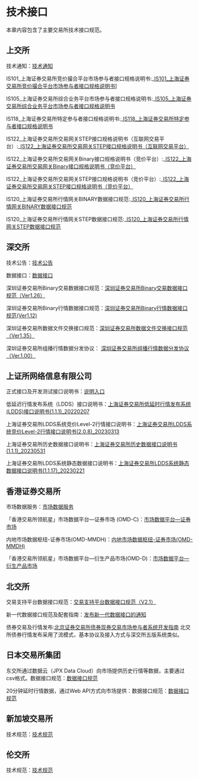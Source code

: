 # 技术接口

本章内容包含了主要交易所技术接口规范。


## 上交所

技术通知：[技术通知](http://www.sse.com.cn/services/tradingtech/notice/)

IS101_上海证券交易所竞价撮合平台市场参与者接口规格说明书:_[IS101_上海证券交易所竞价撮合平台市场参与者接口规格说明书](http://www.sse.com.cn/services/tradingtech/data/c/IS101_PartTradInterface_CV1.61_20221020.pdf)]

IS105_上海证券交易所综合业务平台市场参与者接口规格说明书:_[IS105_上海证券交易所综合业务平台市场参与者接口规格说明书](http://www.sse.com.cn/services/tradingtech/data/c/IS105_ATPInterface_CV1.51_20221020.pdf)

IS118_上海证券交易所特定参与者接口规格说明书:_[IS118_上海证券交易所特定参与者接口规格说明书](http://www.sse.com.cn/services/tradingtech/data/c/IS118_SpecificInterface_Relay_CV1.1_20220804.pdf)

IS122_上海证券交易所交易网关STEP接口规格说明书（互联网交易平台）:_[IS122_上海证券交易所交易网关STEP接口规格说明书（互联网交易平台）](http://www.sse.com.cn/services/tradingtech/data/c/IS122_TDGW_STEP_CV1.12_IITP_20220818.pdf)

IS122_上海证券交易所交易网关Binary接口规格说明书（竞价平台）:_[IS122_上海证券交易所交易网关Binary接口规格说明书（竞价平台）](http://www.sse.com.cn/services/tradingtech/data/c/IS122_TDGW_Binary_CV0.53_MTP_20220715.pdf)

IS122_上海证券交易所交易网关STEP接口规格说明书（竞价平台）:_[IS122_上海证券交易所交易网关STEP接口规格说明书（竞价平台）](http://www.sse.com.cn/services/tradingtech/data/c/IS122_TDGW_STEP_CV0.53_MTP_20220715.pdf)

IS120_上海证券交易所行情网关BINARY数据接口规范:_[IS120_上海证券交易所行情网关BINARY数据接口规范](http://www.sse.com.cn/services/tradingtech/data/c/IS120_MDGW_BINARY_CV0.56_20220413.pdf)

IS120_上海证券交易所行情网关STEP数据接口规范:_[IS120_上海证券交易所行情网关STEP数据接口规范](http://www.sse.com.cn/services/tradingtech/data/c/IS120_MDGW_STEP_CV0.56_20220413.pdf)

## 深交所

技术公告：[技术公告](https://www.szse.cn/marketServices/technicalservice/notice/)

数据接口：[数据接口](https://www.szse.cn/marketServices/technicalservice/interface/)

深圳证券交易所Binary交易数据接口规范：[深圳证券交易所Binary交易数据接口规范（Ver1.26）](https://www.szse.cn/marketServices/technicalservice/interface/P020220927418890406491.pdf)

深圳证券交易所Binary行情数据接口规范：[深圳证券交易所Binary行情数据接口规范(Ver1.12)](https://www.szse.cn/marketServices/technicalservice/interface/P020220523530959450444.pdf)

深圳证券交易所数据文件交换接口规范：[深圳证券交易所数据文件交换接口规范（Ver1.35）](https://www.szse.cn/marketServices/technicalservice/interface/P020220916573746747357.pdf)

深圳证券交易所组播行情数据分发协议： [深圳证券交易所组播行情数据分发协议（Ver.1.00）](http://www.szse.cn/marketServices/technicalservice/interface/P020200825552361977014.pdf)

## 上证所网络信息有限公司

正式接口及开发测试接口说明书：[说明入口](https://www.sseinfo.com/services/assortment/document/)

低延迟行情发布系统（LDDS）接口说明书：[上海证券交易所低延时行情发布系统(LDDS)接口说明书(1.1.1)_20220207](https://www.sseinfo.com/services/assortment/document/interface/c/5691579.pdf)

上海证券交易所LDDS系统竞价Level-2行情接口说明书：[上海证券交易所LDDS系统竞价Level-2行情接口说明书(2.0.8)_20230313](https://www.sseinfo.com/services/assortment/document/interface/c/5718167.pdf)

上海证券交易所历史数据接口说明书：[上海证券交易所历史数据接口说明书(1.1.1)_20230531](https://www.sseinfo.com/services/assortment/document/interface/c/5721926.pdf)

上海证券交易所LDDS系统静态数据接口说明书：[上海证券交易所LDDS系统静态数据接口说明书(1.1.17)_20230221](https://www.sseinfo.com/services/assortment/document/interface/c/5716809.pdf)

## 香港证券交易所

市场数据服务：[市场数据服务](https://sc.hkex.com.hk/TuniS/www.hkex.com.hk/Services/Market-Data-Services/Real-Time-Data-Services/Overview?sc_lang=zh-HK)

「香港交易所领航星」市场数据平台—证券市场 (OMD-C)：[市场数据平台—证券市场](https://sc.hkex.com.hk/TuniS/www.hkex.com.hk/Services/Market-Data-Services/Infrastructure/HKEX-Orion-Market-Data-Platform-Securities-Market-OMD-C?sc_lang=zh-HK)

内地市场数据枢纽-证券市场(OMD-MMDH)：[内地市场数据枢纽-证券市场(OMD-MMDH)](https://sc.hkex.com.hk/TuniS/www.hkex.com.hk/Services/Market-Data-Services/Infrastructure/Mainland-Market-Data-Hub-Securities-Market-OMD-C-MMDH?sc_lang=zh-HK)

「香港交易所领航星」市场数据平台—衍生产品市场(OMD-D)：[市场数据平台—衍生产品市场](https://sc.hkex.com.hk/TuniS/www.hkex.com.hk/Services/Market-Data-Services/Infrastructure/HKEX-Orion-Market-Data-Platform-Derivatives-Market-OMD-D?sc_lang=zh-HK)


## 北交所

交易支持平台数据接口规范：[交易支持平台数据接口规范（V2.1）](https://www.bse.cn/uploads/6/file/public/202209/20220902205128_2k3q28i883.pdf)

新一代数据接口规范及配套指南：[发布新一代数据接口的通知](https://www.bse.cn/class_b/200018661.html)

债券交易及行情发布:[北京证券交易所债券现券交易市场参与者系统开发指南](https://www.bse.cn/uploads/6/file/public/202309/20230915190634_a2ruuwi40c.pdf)
北交所债券行情发布采用了流模式，基本协议及接入方式与深交所五版系统类似。


## 日本交易所集团

东交所通过数据云（JPX Data Cloud）向市场提供历史行情等数据，主要通过csv格式。数据接口规范：[数据接口规范](http://db-ec.jpx.co.jp/client_info/JPX_DLSITE/html/data_detail_en.pdf)

20分钟延时行情数据，通过Web API方式向市场提供：数据接口规范：[数据接口规范](https://www.jpx.co.jp/english/markets/paid-info-equities/realtime/b5b4pj000003wta2-att/API_ServiceGuide.pdf)


## 新加坡交易所
技术规范：[技术规范](https://www.sgx.com/sgx-reach)

## 伦交所

技术规范：[技术规范](https://www.londonstockexchange.com/resources/securities-trading-resources?tab=technical-library&accordionId=0-2b510a0f-6659-4507-b35e-f97eaa476ffb&moduleId=block_content%3Abc3f1d6a-786e-4c90-af45-d308eb653746)



